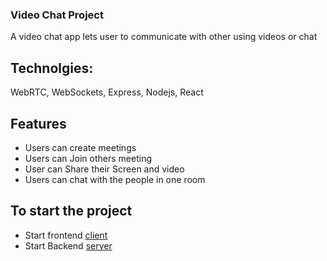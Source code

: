 ### Video Chat Project
A video chat app lets user to communicate with other using videos or chat

## Technolgies: 

WebRTC, WebSockets, Express, Nodejs, React

## Features
- Users can create meetings
- Users can Join others meeting
- User can Share their Screen and video
- Users can chat with the people in one room

## To start the project

- Start frontend [client](https://github.com/parteekcoder/video-chat-webRTC/tree/master/client/README.md)
- Start Backend [server](https://github.com/parteekcoder/video-chat-webRTC/tree/master/server/README.md)